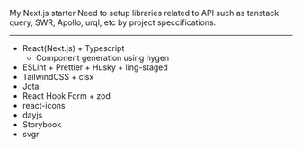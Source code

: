 My Next.js starter
Need to setup libraries related to API such as tanstack query, SWR, Apollo, urql, etc by project speccifications.

---

- React(Next.js) + Typescript
  - Component generation using hygen 
- ESLint + Prettier + Husky + ling-staged
- TailwindCSS + clsx
- Jotai
- React Hook Form + zod
- react-icons
- dayjs
- Storybook
- svgr
